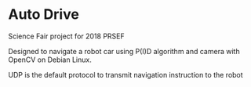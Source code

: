 # Auto Drive

Science Fair project for 2018 PRSEF

Designed to navigate a robot car using P(I)D algorithm and camera with OpenCV on Debian Linux.

UDP is the default protocol to transmit navigation instruction to the robot
